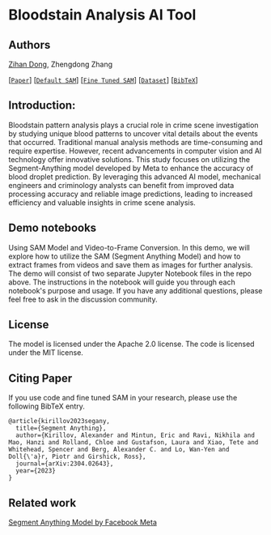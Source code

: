 # Bloodstain Analysis AI Tool

## Authors

[Zihan Dong](https://github.com/Zdong104/), Zhengdong Zhang


[[`Paper`](https://kdd.org/kdd2023/workshops/)] 
[[`Default SAM`](https://dl.fbaipublicfiles.com/segment_anything/sam_vit_h_4b8939.pth)]
[[`Fine Tuned SAM`](https://drive.google.com/file/d/1mvh81GEjU7Z2ExLVQyUotMUV0l84UpO0/view?usp=drive_link)] 
[[`Dataset`](https://alvideo.ameslab.gov/archive/bpa-videos/)]
[[`BibTeX`](#Citing-Paper)]

## Introduction: 
Bloodstain pattern analysis plays a crucial role in crime scene investigation by studying unique blood patterns to uncover vital details about the events that occurred. Traditional manual analysis methods are time-consuming and require expertise. However, recent advancements in computer vision and AI technology offer innovative solutions. This study focuses on utilizing the Segment-Anything model developed by Meta to enhance the accuracy of blood droplet prediction. By leveraging this advanced AI model, mechanical engineers and criminology analysts can benefit from improved data processing accuracy and reliable image predictions, leading to increased efficiency and valuable insights in crime scene analysis.

## Demo notebooks
Using SAM Model and Video-to-Frame Conversion. In this demo, we will explore how to utilize the SAM (Segment Anything Model) and how to extract frames from videos and save them as images for further analysis. The demo will consist of two separate Jupyter Notebook files in the repo above. The instructions in the notebook will guide you through each notebook's purpose and usage. If you have any additional questions, please feel free to ask in the discussion community.


## License 
The model is licensed under the Apache 2.0 license.
The code is licensed under the MIT license. 



## Citing Paper

If you use code and fine tuned SAM in your research, please use the following BibTeX entry.

```
@article{kirillov2023segany,
  title={Segment Anything},
  author={Kirillov, Alexander and Mintun, Eric and Ravi, Nikhila and Mao, Hanzi and Rolland, Chloe and Gustafson, Laura and Xiao, Tete and Whitehead, Spencer and Berg, Alexander C. and Lo, Wan-Yen and Doll{\'a}r, Piotr and Girshick, Ross},
  journal={arXiv:2304.02643},
  year={2023}
}
```


## Related work
[Segment Anything Model by Facebook Meta](https://github.com/facebookresearch/segment-anything/)
